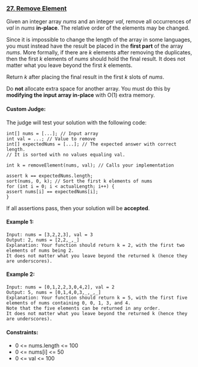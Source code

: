 ### [27. Remove Element](https://leetcode.com/problems/remove-element/)

Given an integer array _nums_ and an integer _val_, remove all occurrences of _val_ in _nums_ **in-place**. 
The relative order of the elements may be changed.

Since it is impossible to change the length of the array in some languages, you must instead have the result be placed 
in the **first part**  of the array _nums_. More formally, if there are _k_ elements after removing the duplicates, 
then the first _k_ elements of _nums_ should hold the final result. It does not matter what you leave beyond the 
first _k_ elements.

Return _k_ after placing the final result in the first _k_ slots of _nums_.

Do **not** allocate extra space for another array. You must do this by **modifying the input array in-place** with 
O(1) extra memory.


#### Custom Judge:

The judge will test your solution with the following code:

    int[] nums = [...]; // Input array
    int val = ...; // Value to remove
    int[] expectedNums = [...]; // The expected answer with correct length.
    // It is sorted with no values equaling val.
    
    int k = removeElement(nums, val); // Calls your implementation
    
    assert k == expectedNums.length;
    sort(nums, 0, k); // Sort the first k elements of nums
    for (int i = 0; i < actualLength; i++) {
    assert nums[i] == expectedNums[i];
    }

If all assertions pass, then your solution will be **accepted**.

#### Example 1:

    Input: nums = [3,2,2,3], val = 3
    Output: 2, nums = [2,2,_,_]
    Explanation: Your function should return k = 2, with the first two elements of nums being 2.
    It does not matter what you leave beyond the returned k (hence they are underscores).

#### Example 2:

    Input: nums = [0,1,2,2,3,0,4,2], val = 2
    Output: 5, nums = [0,1,4,0,3,_,_,_]
    Explanation: Your function should return k = 5, with the first five elements of nums containing 0, 0, 1, 3, and 4.
    Note that the five elements can be returned in any order.
    It does not matter what you leave beyond the returned k (hence they are underscores).


#### Constraints:

- 0 <= nums.length <= 100
-  0 <= nums[i] <= 50
-  0 <= val <= 100